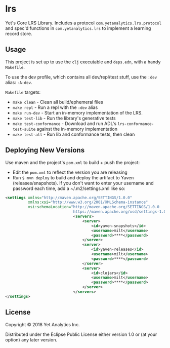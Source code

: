 # lrs

Yet's Core LRS Library. Includes a protocol `com.yetanalytics.lrs.protocol` and spec'd functions in `com.yetanalytics.lrs` to implement a learning record store.

## Usage

This project is set up to use the `clj` executable and `deps.edn`, with a handy `Makefile`.

To use the dev profile, which contains all dev/repl/test stuff, use the `:dev` alias: `-A:dev`.

`Makefile` targets:

* `make clean` - Clean all build/ephemeral files
* `make repl` - Run a repl with the `:dev` alias
* `make run-dev` - Start an in-memory implementation of the LRS.
* `make test-lib` - Run the library's generative tests
* `make test-conformance` - Download and run ADL's `lrs-conformance-test-suite` against the in-memory implementation
* `make test-all` - Run lib and conformance tests, then clean

## Deploying New Versions

Use maven and the project's `pom.xml` to build + push the project:

* Edit the `pom.xml` to reflect the version you are releasing
* Run `$ mvn deploy` to build and deploy the artifact to Yaven (releases/snapshots). If you don't want to enter your username and password each time, add a ~/.m2/settings.xml like so:

``` xml
<settings xmlns="http://maven.apache.org/SETTINGS/1.0.0"
          xmlns:xsi="http://www.w3.org/2001/XMLSchema-instance"
          xsi:schemaLocation="http://maven.apache.org/SETTINGS/1.0.0
                              https://maven.apache.org/xsd/settings-1.0.0.xsd">
                              <servers>
                                  <server>
                                      <id>yaven-snapshots</id>
                                      <username>milt</username>
                                      <password>****</password>
                                  </server>
                                  <server>
                                      <id>yaven-releases</id>
                                      <username>milt</username>
                                      <password>****</password>
                                  </server>
                                  <server>
                                      <id>clojars</id>
                                      <username>milt</username>
                                      <password>****</password>
                                  </server>
                              </servers>
</settings>
```

## License

Copyright © 2018 Yet Analytics Inc.

Distributed under the Eclipse Public License either version 1.0 or (at
your option) any later version.
